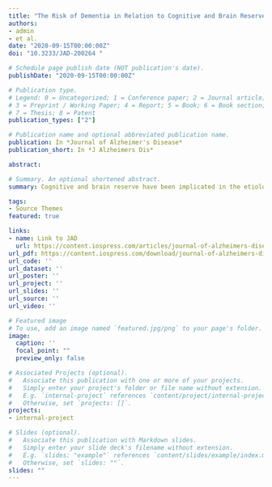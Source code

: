 ```yaml
---
title: "The Risk of Dementia in Relation to Cognitive and Brain Reserve"
authors:
- admin
- et al.
date: "2020-09-15T00:00:00Z"
doi: "10.3233/JAD-200264 "

# Schedule page publish date (NOT publication's date).
publishDate: "2020-09-15T00:00:00Z"

# Publication type.
# Legend: 0 = Uncategorized; 1 = Conference paper; 2 = Journal article;
# 3 = Preprint / Working Paper; 4 = Report; 5 = Book; 6 = Book section;
# 7 = Thesis; 8 = Patent
publication_types: ["2"]

# Publication name and optional abbreviated publication name.
publication: In *Journal of Alzheimer's Disease*
publication_short: In *J Alzheimers Dis*

abstract: 

# Summary. An optional shortened abstract.
summary: Cognitive and brain reserve have been implicated in the etiology of dementia. In this manuscript, we consider the relative contributions of early-life and late-life metrics for cognitive and brain reserve in the incidence of dementia.

tags:
- Source Themes
featured: true

links:
- name: Link to JAD
  url: https://content.iospress.com/articles/journal-of-alzheimers-disease/jad200264
url_pdf: https://content.iospress.com/download/journal-of-alzheimers-disease/jad200264?id=journal-of-alzheimers-disease%2Fjad200264
url_code: ''
url_dataset: ''
url_poster: ''
url_project: ''
url_slides: ''
url_source: ''
url_video: ''

# Featured image
# To use, add an image named `featured.jpg/png` to your page's folder. 
image:
  caption: ''
  focal_point: ""
  preview_only: false

# Associated Projects (optional).
#   Associate this publication with one or more of your projects.
#   Simply enter your project's folder or file name without extension.
#   E.g. `internal-project` references `content/project/internal-project/index.md`.
#   Otherwise, set `projects: []`.
projects:
- internal-project

# Slides (optional).
#   Associate this publication with Markdown slides.
#   Simply enter your slide deck's filename without extension.
#   E.g. `slides: "example"` references `content/slides/example/index.md`.
#   Otherwise, set `slides: ""`.
slides: ""
---
```

